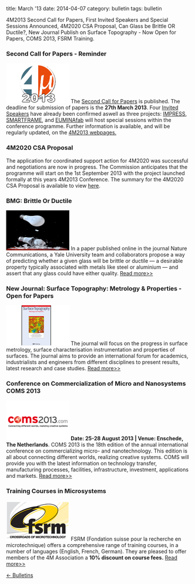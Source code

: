 title: March '13
date: 2014-04-07 
category: bulletin
tags: bulletin

4M2013 Second Call for Papers, First Invited Speakers and Special Sessions Announced, 4M2020 CSA Proposal, Can Glass be Brittle OR Ductile?, New Journal Publish on Surface Topography - Now Open for Papers, COMS 2013, FSRM Training.
<!--break-->
###  Second Call for Papers - Reminder 

![4M2013](/images/4m2013_logo.jpg)
The [Second Call for Papers](/content/Call-Papers-4M2013/Call-Papers-4M2013.html) is published. The deadline for submission of papers is the **27th March 2013**. Four [Invited Speakers](/content/Invited-Speakers-4M2013) have already been confirmed aswell as three projects: [IMPRESS](http://www.impress-fp7.eu/), [SMARTFRAME](http://www.smart-frame.eu/site/), and [EUMINAfab](http://www.euminafab.eu/) will host special sessions within the conference programme. Further information is available, and will be regularly updated, on the [4M2013 webpages.](/conference/2013)

###  4M2020 CSA Proposal

The application for coordinated support action for 4M2020 was successful and negotiations are now in progress. The Commission anticipates that the programme will start on the 1st September 2013 with the project launched formally at this years 4M2013 Conference. The summary for the 4M2020 CSA Proposal is available to view [here](/images/4M2020_Summary.pdf).
 
###  BMG: Brittle Or Ductile 

![4M2013](/images/4m_bmg.jpg)
In a paper published online in the journal Nature Communications, a Yale University team and collaborators propose a way of predicting whether a given glass will be brittle or ductile — a desirable property typically associated with metals like steel or aluminium — and assert that any glass could have either quality. [Read more>>](http://news.yale.edu/2013/02/26/probing-mysteries-glass-researchers-find-key-toughness)

###  New Journal: Surface Topography: Metrology & Properties - Open for Papers 

![4M2013](/images/4M_surface.jpg)
The journal will focus on the progress in surface metrology, surface characterisation instrumentation and properties of surfaces. The journal aims to provide an international forum for academics, industrialists and engineers from different disciplines to present results, latest research and case studies. [Read more>>](http://iopscience.iop.org/2051-672X)

###  Conference on Commercialization of Micro and Nanosystems COMS 2013 

![4M2013](/images/4m_coms2013.jpg)
**Date: 25-28 August 2013 | Venue: Enschede, The Netherlands**. COMS 2013 is the 18th edition of the annual international conference on commercializing micro- and nanotechnology. This edition is all about connecting different worlds, realizing creative systems. COMS will provide you with the latest information on technology transfer, manufacturing processes, facilities, infrastructure, investment, applications and markets. [Read more>>](http://www.coms2013.com/)

### Training Courses in Microsystems

![FSRM](/images/FSRM.jpg)
FSRM (Fondation suisse pour la recherche en microtechnique) offers a comprehensive range of training courses, in a number of languages (English, French, German). They are pleased to offer members of the 4M Association a **10% discount on course fees.** [Read more>>](/content/fsrm-training-courses/fsrm-training-courses.html)

[&larr; Bulletins](/bulletin/index.html)